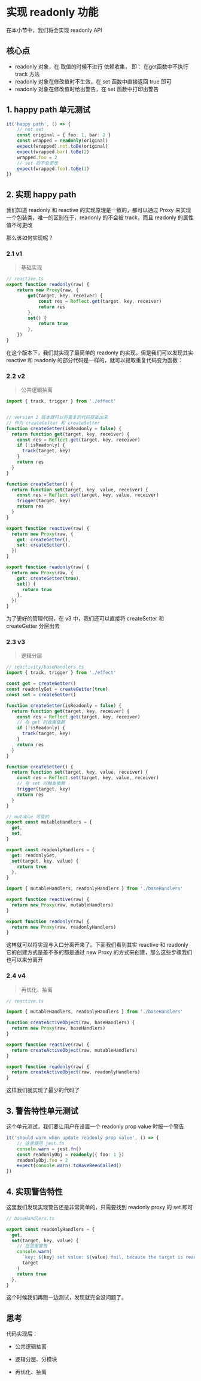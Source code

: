 # 实现 readonly 功能

在本小节中，我们将会实现 readonly API



## 核心点

- readonly 对象，在 取值的时候不进行 依赖收集， 即： 在get函数中不执行 track 方法
- readonly 对象在修改值时不生效，在 set 函数中直接返回 true 即可
- readonly 对象在修改值时给出警告，在 set 函数中打印出警告



## 1. happy path 单元测试

```ts
it('happy path', () => {
    // not set
    const original = { foo: 1, bar: 2 }
    const wrapped = readonly(original)
    expect(wrapped).not.toBe(original)
    expect(wrapped.bar).toBe(2)
    wrapped.foo = 2
    // set 后不会更改
    expect(wrapped.foo).toBe(1)
})
```

## 2. 实现 happy path

我们知道 readonly 和 reactive 的实现原理是一致的，都可以通过 Proxy 来实现一个包装类，唯一的区别在于，readonly 的不会被 track，而且 readonly 的属性值不可更改

那么该如何实现呢？

### 2.1 v1

> 基础实现

```ts
// reactive.ts
export function readonly(raw) {
    return new Proxy(raw, {
        get(target, key, receiver) {
            const res = Reflect.get(target, key, receiver)
            return res
        },
        set() {
            return true
        },
    })
}
```

在这个版本下，我们就实现了最简单的 readonly 的实现。但是我们可以发现其实 reactive 和 readonly 的部分代码是一样的，就可以提取重复代码变为函数：

### 2.2 v2

> 公共逻辑抽离

```ts
import { track, trigger } from './effect'


// version 2 版本就可以将重复的代码提取出来
// 作为 createGetter 和 createSetter
function createGetter(isReadonly = false) {
  return function get(target, key, receiver) {
    const res = Reflect.get(target, key, receiver)
    if (!isReadonly) {
      track(target, key)
    }
    return res
  }
}

function createSetter() {
  return function set(target, key, value, receiver) {
    const res = Reflect.set(target, key, value, receiver)
    trigger(target, key)
    return res
  }
}

export function reactive(raw) {
  return new Proxy(raw, {
    get: createGetter(),
    set: createSetter(),
  })
}

export function readonly(raw) {
  return new Proxy(raw, {
    get: createGetter(true),
    set() {
      return true
    },
  })
}
```

为了更好的管理代码，在 v3 中，我们还可以直接将 createSetter 和 createGetter 分层出去

### 2.3 v3

> 逻辑分层

```ts
// reactivity/baseHandlers.ts
import { track, trigger } from './effect'

const get = createGetter()
const readonlyGet = createGetter(true)
const set = createSetter()

function createGetter(isReadonly = false) {
  return function get(target, key, receiver) {
    const res = Reflect.get(target, key, receiver)
    // 在 get 时收集依赖
    if (!isReadonly) {
      track(target, key)
    }
    return res
  }
}

function createSetter() {
  return function set(target, key, value, receiver) {
    const res = Reflect.set(target, key, value, receiver)
    // 在 set 时触发依赖
    trigger(target, key)
    return res
  }
}

// mutable 可变的
export const mutableHandlers = {
  get,
  set,
}

export const readonlyHandlers = {
  get: readonlyGet,
  set(target, key, value) {
    return true
  },
}

```

```ts
import { mutableHandlers, readonlyHandlers } from './baseHandlers'

export function reactive(raw) {
  return new Proxy(raw, mutableHandlers)
}

export function readonly(raw) {
  return new Proxy(raw, readonlyHandlers)
}
```

这样就可以将实现与入口分离开来了。下面我们看到其实 reactive 和 readonly 它的创建方式是差不多的都是通过 new Proxy 的方式来创建，那么这些步骤我们也可以来分离开

### 2.4 v4

> 再优化、抽离

```ts
// reactive.ts

import { mutableHandlers, readonlyHandlers } from './baseHandlers'

function createActiveObject(raw, baseHandlers) {
  return new Proxy(raw, baseHandlers)
}

export function reactive(raw) {
  return createActiveObject(raw, mutableHandlers)
}

export function readonly(raw) {
  return createActiveObject(raw, readonlyHandlers)
}
```

这样我们就实现了最少的代码了



## 3. 警告特性单元测试

这个单元测试，我们要让用户在设置一个 readonly prop value 时报一个警告

```ts
it('should warn when update readonly prop value', () => {
    // 这里使用 jest.fn
    console.warn = jest.fn()
    const readonlyObj = readonly({ foo: 1 })
    readonlyObj.foo = 2
    expect(console.warn).toHaveBeenCalled()
})
```

## 4. 实现警告特性

这里我们发现实现警告还是非常简单的，只需要找到 readonly proxy 的 set 即可

```ts
// baseHandlers.ts

export const readonlyHandlers = {
  get,
  set(target, key, value) {
    // 在这里警告
    console.warn(
      `key: ${key} set value: ${value} fail, because the target is readonly`,
      target
    )
    return true
  },
}
```

这个时候我们再跑一边测试，发现就完全没问题了。



## 思考

代码实现后：

- 公共逻辑抽离

- 逻辑分层、分模块

- 再优化、抽离

  

